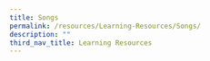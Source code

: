 ```yaml
---
title: Songs
permalink: /resources/Learning-Resources/Songs/
description: ""
third_nav_title: Learning Resources
---
```

